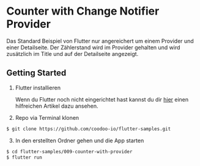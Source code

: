 # Counter with Change Notifier Provider

Das Standard Beispiel von Flutter nur angereichert um einem Provider und einer Detailseite. Der Zählerstand wird im Provider gehalten und wird zusätzlich im Title und auf der Detailseite angezeigt.

## Getting Started

1. Flutter installieren

    Wenn du Flutter noch nicht eingerichtet hast kannst du dir [hier](https://flutter.de/artikel/flutter-entwicklungsumgebung-einrichten.html) einen hilfreichen Artikel dazu ansehen.

2. Repo via Terminal klonen
```bash
$ git clone https://github.com/coodoo-io/flutter-samples.git
```

3. In den erstellten Ordner gehen und die App starten
```bash
$ cd flutter-samples/009-counter-with-provider
$ flutter run
```